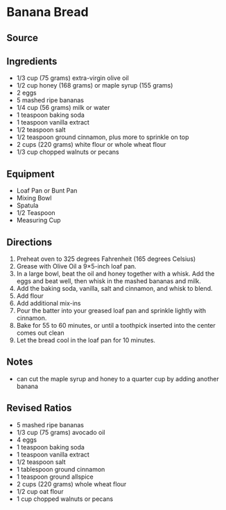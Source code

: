 ---
---

# Banana Bread

## Source

## Ingredients

- 1/3 cup (75 grams) extra-virgin olive oil
- 1/2 cup honey (168 grams) or maple syrup (155 grams)
- 2 eggs
- 5 mashed ripe bananas
- 1/4 cup (56 grams) milk or water
- 1 teaspoon baking soda
- 1 teaspoon vanilla extract
- 1/2 teaspoon salt
- 1/2 teaspoon ground cinnamon, plus more to sprinkle on top
- 2 cups (220 grams) white flour or whole wheat flour
- 1/3 cup chopped walnuts or pecans

## Equipment

- Loaf Pan or Bunt Pan
- Mixing Bowl
- Spatula
- 1/2 Teaspoon
- Measuring Cup

## Directions

1. Preheat oven to 325 degrees Fahrenheit (165 degrees Celsius)
1. Grease with Olive Oil a 9×5-inch loaf pan.
1. In a large bowl, beat the oil and honey together with a whisk. Add the eggs and beat well, then whisk in the mashed bananas and milk.
1. Add the baking soda, vanilla, salt and cinnamon, and whisk to blend.
1. Add flour
1. Add additional mix-ins
1. Pour the batter into your greased loaf pan and sprinkle lightly with cinnamon.
1. Bake for 55 to 60 minutes, or until a toothpick inserted into the center comes out clean
1. Let the bread cool in the loaf pan for 10 minutes.

## Notes

- can cut the maple syrup and honey to a quarter cup by adding another banana

## Revised Ratios

- 5 mashed ripe bananas
- 1/3 cup (75 grams) avocado oil
- 4 eggs
- 1 teaspoon baking soda
- 1 teaspoon vanilla extract
- 1/2 teaspoon salt
- 1 tablespoon ground cinnamon
- 1 teaspoon ground allspice
- 2 cups (220 grams) whole wheat flour
- 1/2 cup oat flour
- 1 cup chopped walnuts or pecans
